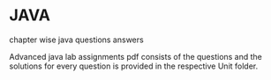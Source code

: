 # JAVA
chapter wise java questions answers

Advanced java lab assignments pdf consists of the questions and the solutions for every question is provided in the respective Unit folder.
